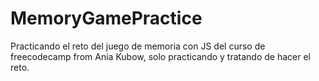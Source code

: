 # MemoryGamePractice
Practicando el reto del juego de memoria con JS del curso de freecodecamp from Ania Kubow, solo practicando y tratando de hacer el reto.
